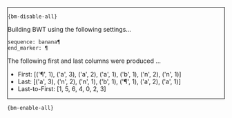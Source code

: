 <div style="border:1px solid black;">

`{bm-disable-all}`

Building BWT using the following settings...

```
sequence: banana¶
end_marker: ¶

```


The following first and last columns were produced ...

 * First: [('¶', 1), ('a', 3), ('a', 2), ('a', 1), ('b', 1), ('n', 2), ('n', 1)]
 * Last: [('a', 3), ('n', 2), ('n', 1), ('b', 1), ('¶', 1), ('a', 2), ('a', 1)]
 * Last-to-First: [1, 5, 6, 4, 0, 2, 3]
</div>

`{bm-enable-all}`

